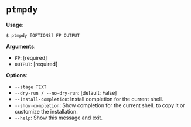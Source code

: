 # `ptmpdy`

**Usage**:

```console
$ ptmpdy [OPTIONS] FP OUTPUT
```

**Arguments**:

* `FP`: [required]
* `OUTPUT`: [required]

**Options**:

* `--stage TEXT`
* `--dry-run / --no-dry-run`: [default: False]
* `--install-completion`: Install completion for the current shell.
* `--show-completion`: Show completion for the current shell, to copy it or customize the installation.
* `--help`: Show this message and exit.